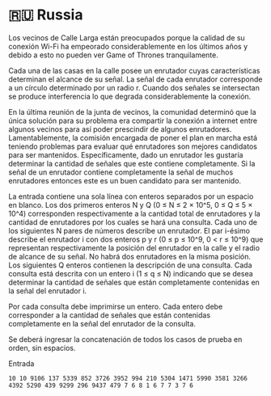 # 🇷🇺 Russia

Los vecinos de Calle Larga están preocupados porque la calidad de su conexión Wi-Fi ha empeorado considerablemente en los últimos años y debido a esto no pueden ver Game of Thrones tranquilamente.

Cada una de las casas en la calle posee un enrutador cuyas características determinan el alcance de su señal. La señal de cada enrutador corresponde a un círculo determinado por un radio r. Cuando dos señales se intersectan se produce interferencia lo que degrada considerablemente la conexión.

En la última reunión de la junta de vecinos, la comunidad determinó que la única solución para su problema era compartir la conexión a internet entre algunos vecinos para así poder prescindir de algunos enrutadores. Lamentablemente, la comisión encargada de poner el plan en marcha está teniendo problemas para evaluar qué enrutadores son mejores candidatos para ser mantenidos. Específicamente, dado un enrutador les gustaría determinar la cantidad de señales que este contiene completamente. Si la señal de un enrutador contiene completamente la señal de muchos enrutadores entonces este es un buen candidato para ser mantenido.

La entrada contiene una sola línea con enteros separados por un espacio en blanco. Los dos primeros enteros N y Q (0 ≤ N ≤ 2 × 10^5, 0 ≤ Q ≤ 5 × 10^4) corresponden respectivamente a la cantidad total de enrutadores y la cantidad de enrutadores por los cuales se hará una consulta. Cada uno de los siguientes N pares de números describe un enrutador. El par i-ésimo describe el enrutador i con dos enteros p y r (0 ≤ p ≤ 10^9, 0 < r ≤ 10^9) que representan respectivamente la posición del enrutador en la calle y el radio de alcance de su señal. No habrá dos enrutadores en la misma posición. Los siguientes Q enteros contienen la descripción de una consulta. Cada consulta está descrita con un entero i (1 ≤ q ≤ N) indicando que se desea determinar la cantidad de señales que están completamente contenidas en la señal del enrutador i.

Por cada consulta debe imprimirse un entero. Cada entero debe corresponder a la cantidad de señales que están contenidas completamente en la señal del enrutador de la consulta.

Se deberá ingresar la concatenación de todos los casos de prueba en orden, sin espacios.

Entrada
```
10 10 9106 137 5339 852 3726 3952 994 210 5304 1471 5990 3581 3266 4392 5290 439 9299 296 9437 479 7 6 8 1 6 7 7 3 7 6
```
